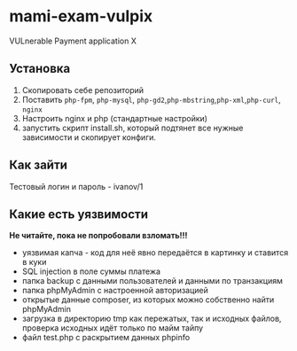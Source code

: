 # mami-exam-vulpix
VULnerable Payment application X


## Установка
1. Скопировать себе репозиторий
2. Поставить `php-fpm`, `php-mysql`, `php-gd2`,`php-mbstring`,`php-xml`,`php-curl`, `nginx`
3. Настроить nginx и php (стандартные настройки)
4. запустить скрипт install.sh, который подтянет все нужные зависимости и скопирует конфиги.

## Как зайти
Тестовый логин и пароль - ivanov/1

## Какие есть уязвимости

**Не читайте, пока не попробовали взломать!!!**

* уязвимая капча - код для неё явно передаётся в картинку и ставится в куки
* SQL injection в поле суммы платежа
* папка backup с данными пользователей и данными по транзакциям
* папка phpMyAdmin с настроенной авторизацией
* открытые данные composer, из которых можно собственно найти phpMyAdmin
* загрузка в директорию tmp как пережатых, так и исходных файлов, проверка исходных идёт только по майм тайпу
* файл test.php с раскрытием данных phpinfo

